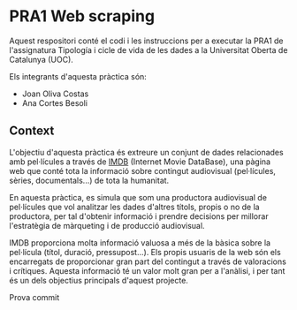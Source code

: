 # PRA1 Web scraping
Aquest respositori conté el codi i les instruccions per a executar la PRA1 de l'assignatura Tipología i cicle de vida de les dades a la Universitat Oberta de Catalunya (UOC).

Els integrants d'aquesta pràctica són:

* Joan Oliva Costas
* Ana Cortes Besoli

## Context
L'objectiu d'aquesta pràctica és extreure un conjunt de dades relacionades amb pel·lícules a través de [IMDB](https://www.imdb.com/) (Internet Movie DataBase), una pàgina web que conté tota la informació sobre contingut audiovisual (pel·lícules, sèries, documentals...) de tota la humanitat. 

En aquesta pràctica, es simula que som una productora audiovisual de pel·lícules que vol analitzar les dades d'altres títols, propis o no de la productora, per tal d'obtenir informació i prendre decisions per millorar l'estratègia de màrqueting i de producció audiovisual.

IMDB proporciona molta informació valuosa a més de la bàsica sobre la pel·lícula (títol, duració, pressupost...). Els propis usuaris de la web són els encarregats de proporcionar gran part del contingut a través de valoracions i crítiques. Aquesta informació té un valor molt gran per a l'anàlisi, i per tant és un dels objectius principals d'aquest projecte.

Prova commit




